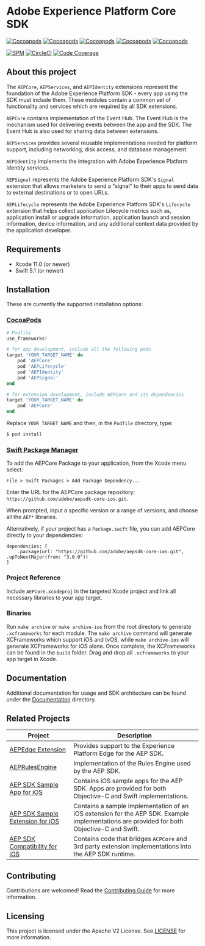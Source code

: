 # Adobe Experience Platform Core SDK

[![Cocoapods](https://img.shields.io/cocoapods/v/AEPCore.svg?color=orange&label=AEPCore&logo=apple&logoColor=white)](https://cocoapods.org/pods/AEPCore)
[![Cocoapods](https://img.shields.io/cocoapods/v/AEPServices.svg?color=orange&label=AEPServices&logo=apple&logoColor=white)](https://cocoapods.org/pods/AEPServices)
[![Cocoapods](https://img.shields.io/cocoapods/v/AEPLifecycle.svg?color=orange&label=AEPLifecycle&logo=apple&logoColor=white)](https://cocoapods.org/pods/AEPLifecycle)
[![Cocoapods](https://img.shields.io/cocoapods/v/AEPIdentity.svg?color=orange&label=AEPIdentity&logo=apple&logoColor=white)](https://cocoapods.org/pods/AEPIdentity)
[![Cocoapods](https://img.shields.io/cocoapods/v/AEPSignal.svg?color=orange&label=AEPSignal&logo=apple&logoColor=white)](https://cocoapods.org/pods/AEPSignal)

[![SPM](https://img.shields.io/badge/SPM-Supported-orange.svg?logo=apple&logoColor=white)](https://swift.org/package-manager/)
[![CircleCI](https://img.shields.io/circleci/project/github/adobe/aepsdk-core-ios/master.svg?logo=circleci)](https://circleci.com/gh/adobe/workflows/aepsdk-core-ios)
[![Code Coverage](https://img.shields.io/codecov/c/github/adobe/aepsdk-core-ios/main.svg?logo=codecov)](https://codecov.io/gh/adobe/aepsdk-core-ios/branch/main)

## About this project

The `AEPCore`, `AEPServices`, and `AEPIdentity` extensions represent the foundation of the Adobe Experience Platform SDK - every app using the SDK must include them. These modules contain a common set of functionality and services which are required by all SDK extensions.

`AEPCore` contains implementation of the Event Hub. The Event Hub is the mechanism used for delivering events between the app and the SDK. The Event Hub is also used for sharing data between extensions.

`AEPServices` provides several reusable implementations needed for platform support, including networking, disk access, and database management.

`AEPIdentity` implements the integration with Adobe Experience Platform Identity services.

`AEPSignal` represents the Adobe Experience Platform SDK's `Signal` extension that allows marketers to send a "signal" to their apps to send data to external destinations or to open URLs. 

`AEPLifecycle` represents the Adobe Experience Platform SDK's `Lifecycle` extension that helps collect application Lifecycle metrics such as, application install or upgrade information, application launch and session information, device information, and any additional context data provided by the application developer. 

## Requirements
- Xcode 11.0 (or newer)
- Swift 5.1 (or newer)

## Installation
These are currently the supported installation options:

### [CocoaPods](https://guides.cocoapods.org/using/using-cocoapods.html)
```ruby
# Podfile
use_frameworks!

# for app development, include all the following pods
target 'YOUR_TARGET_NAME' do
    pod 'AEPCore'
    pod 'AEPLifecycle'
    pod 'AEPIdentity'
    pod 'AEPSignal'
end

# for extension development, include AEPCore and its dependencies
target 'YOUR_TARGET_NAME' do
    pod 'AEPCore'
end
```

Replace `YOUR_TARGET_NAME` and then, in the `Podfile` directory, type:

```bash
$ pod install
```

### [Swift Package Manager](https://github.com/apple/swift-package-manager)

To add the AEPCore Package to your application, from the Xcode menu select:

`File > Swift Packages > Add Package Dependency...`

Enter the URL for the AEPCore package repository: `https://github.com/adobe/aepsdk-core-ios.git`.

When prompted, input a specific version or a range of versions, and choose all the `AEP*` libraries.

Alternatively, if your project has a `Package.swift` file, you can add AEPCore directly to your dependencies:

```
dependencies: [
    .package(url: "https://github.com/adobe/aepsdk-core-ios.git", .upToNextMajor(from: "3.0.0"))
]
```

### Project Reference

Include `AEPCore.xcodeproj` in the targeted Xcode project and link all necessary libraries to your app target.

### Binaries

Run `make archive` or `make archive-ios` from the root directory to generate `.xcframeworks` for each module. The `make archive` command will generate XCFrameworks which support iOS and tvOS, while `make archive-ios` will generate XCFrameworks for iOS alone. Once complete, the XCFrameworks can be found in the `build` folder. Drag and drop all `.xcframeworks` to your app target in Xcode.

## Documentation

Additional documentation for usage and SDK architecture can be found under the [Documentation](Documentation/README.md) directory.

## Related Projects

| Project      | Description |
| ------------ | ----------- |
| [AEPEdge Extension](https://github.com/adobe/aepsdk-edge-ios) | Provides support to the Experience Platform Edge for the AEP SDK. |
| [AEPRulesEngine](https://github.com/adobe/aepsdk-rulesengine-ios) | Implementation of the Rules Engine used by the AEP SDK. |
| [AEP SDK Sample App for iOS](https://github.com/adobe/aepsdk-sample-app-ios) | Contains iOS sample apps for the AEP SDK. Apps are provided for both Objective-C and Swift implementations. |
| [AEP SDK Sample Extension for iOS](https://github.com/adobe/aepsdk-sample-extension-ios) | Contains a sample implementation of an iOS extension for the AEP SDK. Example implementations are provided for both Objective-C and Swift.
| [AEP SDK Compatibility for iOS](https://github.com/adobe/aepsdk-compatibility-ios) | Contains code that bridges `ACPCore` and 3rd party extension implementations into the AEP SDK runtime. |

## Contributing

Contributions are welcomed! Read the [Contributing Guide](./.github/CONTRIBUTING.md) for more information.

## Licensing

This project is licensed under the Apache V2 License. See [LICENSE](LICENSE) for more information.
